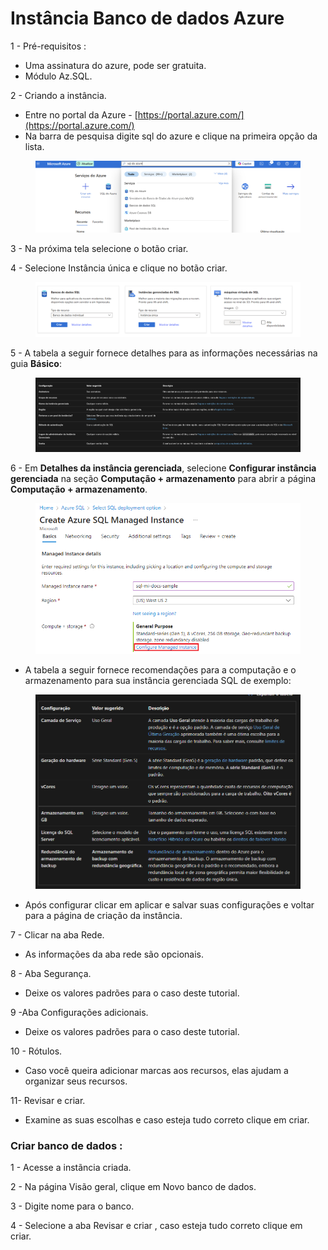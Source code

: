 # Instância Banco de dados Azure

1 - Pré-requisitos :

* Uma assinatura do azure, pode ser gratuita.
* Módulo Az.SQL.

2 - Criando a instância.

* Entre no portal da Azure - [https://portal.azure.com/](https://portal.azure.com/)
* Na barra de pesquisa digite sql do azure e clique na primeira opção da lista.

<figure><img src="../.gitbook/assets/image (8).png" alt=""><figcaption></figcaption></figure>

3 - Na próxima tela selecione o botão criar.

4 - Selecione Instância única e clique no botão criar.

<figure><img src="../.gitbook/assets/image (1) (1).png" alt=""><figcaption></figcaption></figure>

5 - A tabela a seguir fornece detalhes para as informações necessárias na guia **Básico**:

<figure><img src="../.gitbook/assets/image (2) (1).png" alt=""><figcaption></figcaption></figure>

6 - Em **Detalhes da instância gerenciada**, selecione **Configurar instância gerenciada** na seção **Computação + armazenamento** para abrir a página **Computação + armazenamento**.

<figure><img src="../.gitbook/assets/image (3) (1).png" alt=""><figcaption></figcaption></figure>

* A tabela a seguir fornece recomendações para a computação e o armazenamento para sua instância gerenciada SQL de exemplo:

<figure><img src="../.gitbook/assets/image (4) (1).png" alt=""><figcaption></figcaption></figure>

* Após configurar clicar em aplicar e salvar suas configurações e voltar para a página de criação da instância.

7 - Clicar na aba Rede.

* As informações da aba rede são opcionais.

8 - Aba Segurança.

* Deixe os valores padrões para o caso deste tutorial.

9 -Aba Configurações adicionais.

* Deixe os valores padrões para o caso deste tutorial.

10 - Rótulos.

* Caso você queira adicionar marcas aos recursos, elas ajudam a organizar seus recursos.

11-  Revisar e criar.

* Examine as suas escolhas e caso esteja tudo correto clique em criar.

### Criar banco de dados :  <a href="#create-database" id="create-database"></a>

1 - Acesse a instãncia criada.

2 - Na página Visão geral, clique em Novo banco de dados.

3 - Digite nome para o banco.

4 - Selecione a aba Revisar e criar , caso esteja tudo correto clique em criar.
